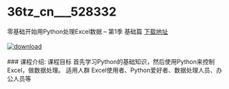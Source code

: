 # 36tz_cn___528332
零基础开始用Python处理Excel数据 – 第1季 基础篇
[下载地址](http://www.36tz.cn/article/528332 "下载地址")
<br/></br>[![download](http://36tz.cn/muke_img/2019_11_1-4-300x169.png "下载地址")](http://www.36tz.cn/article/528332 "下载地址")
<br/></br>### 课程介绍:
课程目标
首先学习Python的基础知识，然后使用Python来控制Excel，做数据处理。
适用人群
Excel使用者、Python爱好者、数据处理人员、办公人员等


 
